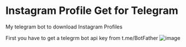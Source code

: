 # Instagram Profile Get for Telegram
My telegram bot to download Instagram Profiles

First you have to get a telegrm bot api key from t.me/BotFather
![image](https://user-images.githubusercontent.com/8384277/145235530-509b4937-83b2-4ad4-99fe-722aad9f6ed7.png)

